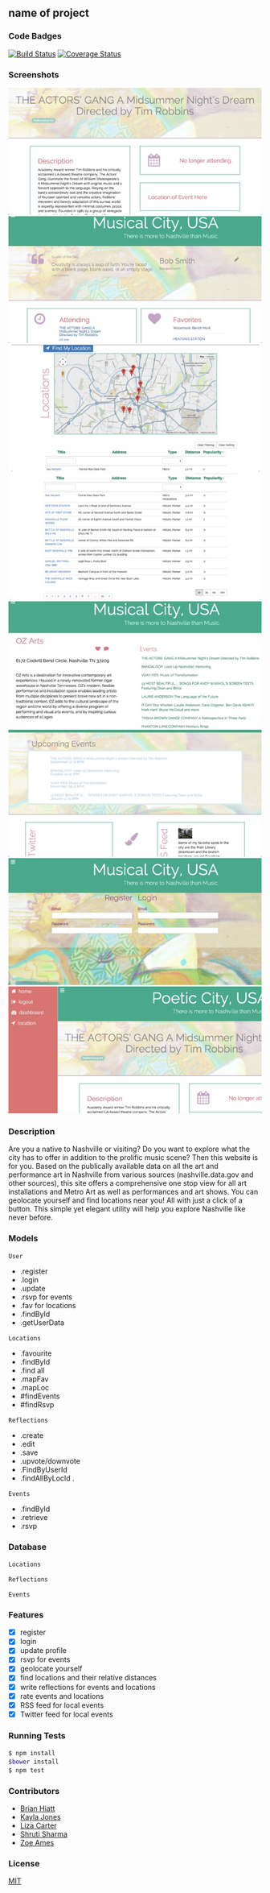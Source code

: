 ## name of project
### Code Badges
[![Build Status](https://travis-ci.org/bchiatt/enlighTN.svg)](https://travis-ci.org/bchiatt/enlighTN)
[![Coverage Status](https://coveralls.io/repos/bchiatt/enlighTN/badge.png)](https://coveralls.io/r/bchiatt/enlighTN)

### Screenshots
![Image1](https://raw.githubusercontent.com/bchiatt/enlighTN/master/docs/screenshots/Slide06.jpg)
![Image2](https://raw.githubusercontent.com/bchiatt/enlighTN/master/docs/screenshots/Slide07.jpg)
![Image3](https://raw.githubusercontent.com/bchiatt/enlighTN/master/docs/screenshots/Slide08.jpg)
![Image4](https://raw.githubusercontent.com/bchiatt/enlighTN/master/docs/screenshots/Slide09.jpg)
![Image5](https://raw.githubusercontent.com/bchiatt/enlighTN/master/docs/screenshots/Slide10.jpg)
![Image6](https://raw.githubusercontent.com/bchiatt/enlighTN/master/docs/screenshots/Slide11.jpg)
![Image7](https://raw.githubusercontent.com/bchiatt/enlighTN/master/docs/screenshots/Slide12.jpg)
![Image8](https://raw.githubusercontent.com/bchiatt/enlighTN/master/docs/screenshots/Slide13.jpg)

### Description
Are you a native to Nashville or visiting? Do you want to explore what the city has to offer in addition to the prolific music scene? Then this website is for you. Based on the publically available data on all the art and performance art in Nashville from various sources (nashville.data.gov and other sources), this site offers a comprehensive one stop view for all art installations and Metro Art as well as performances and art shows. You can geolocate yourself and find locations near you! All with just a click of a button. This simple yet elegant utility will help you explore Nashville like never before.  

### Models
```
User
```
- .register
- .login
- .update
- .rsvp for events
- .fav for locations
- .findById
- .getUserData

```
Locations
```
- .favourite
- .findById
- .find all
- .mapFav
- .mapLoc
- #findEvents
- #findRsvp
```
Reflections
```
- .create
- .edit
- .save
- .upvote/downvote
- .FindByUserId
- .findAllByLocId
.

```
Events
```
- .findById
- .retrieve
- .rsvp

### Database
```
Locations
```

```
Reflections
```


```
Events
```

### Features
- [x] register
- [x] login
- [x] update profile
- [x] rsvp for events
- [x] geolocate yourself
- [x] find locations and their relative distances
- [x] write reflections for events and locations
- [x] rate events and locations
- [x] RSS feed for local events
- [x] Twitter feed for local events

### Running Tests
```bash
$ npm install
$bower install
$ npm test
```

### Contributors
- [Brian Hiatt](https://github.com/bchiatt)
- [Kayla Jones](https://github.com/kaylalynjones)
- [Liza Carter](https://github.com/LizaHCarter)
- [Shruti Sharma](https://github.com/shrutijalewar)
- [Zoe Ames](https://github.com/zoeames)

### License
[MIT](LICENSE)

